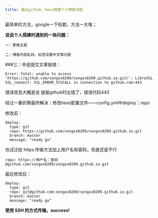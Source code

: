```yaml
---
title: 通过github、hexo搭建个人博客流程
---
```




最简单的方法，google一下标题，方法一大堆；



**说说个人搭建时遇到的一些问题：**

`一：更换主题`



`二：博客内部乱码、标签设置中文等问题`



###三：中途提交文章报错：

```
Error: fatal: unable to access 'https://github.com/songxx0209/songxx0209.github.io.git/': LibreSSL SSL_connect: SSL_ERROR_SYSCALL in connection to github.com:443
```

错误信息大概是说 链接github时出错了，错误代码443

经过一番折腾最终解决：修改hexo配置文件——config.yml中deploy：repo

修改前：

```
deploy:
  type: git
  repo: https://github.com/songxx0209/songxx0209.github.io.git
  branch: master
  message: "ready go"
```

也试过给 https 传输方法加上用户名和密码，但是还是不行

```
repo: https://用户名：密码@github.com/songxx0209/songxx0209.github.io.git
```



最后修改后：

```
deploy:
  type: git
  repo: git@github.com:songxx0209/songxx0209.github.io.git
  branch: master
  message: "ready go"
```

**使用 SSH 的方式传输，success!**

 